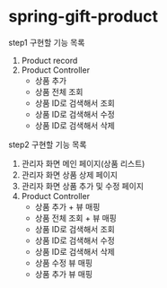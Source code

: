 # spring-gift-product
step1 구현할 기능 목록
1. Product record
2. Product Controller
   - 상품 추가
   - 상품 전체 조회
   - 상품 ID로 검색해서 조회
   - 상품 ID로 검색해서 수정
   - 상품 ID로 검색해서 삭제

step2 구현할 기능 목록
1. 관리자 화면 메인 페이지(상품 리스트)
2. 관리자 화면 상품 상제 페이지
3. 관리자 화면 상품 추가 및 수정 페이지
4. Product Controller
   - 상품 추가 + 뷰 매핑
   - 상품 전체 조회 + 뷰 매핑
   - 상품 ID로 검색해서 조회
   - 상품 ID로 검색해서 수정
   - 상품 ID로 검색해서 삭제
   - 상품 수정 뷰 매핑
   - 상품 추가 뷰 매핑
